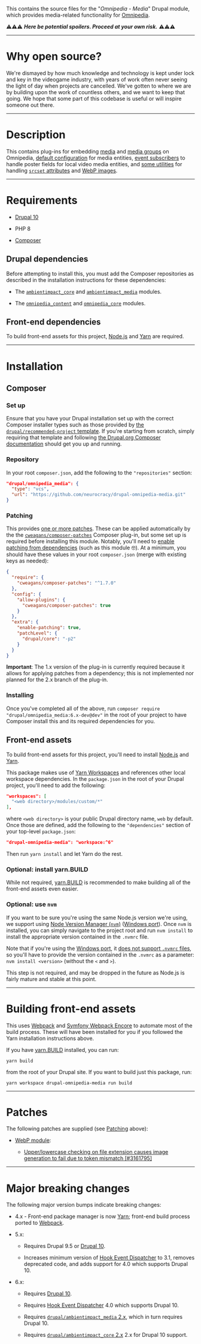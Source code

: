 This contains the source files for the "*Omnipedia - Media*" Drupal module,
which provides media-related functionality for
[Omnipedia](https://omnipedia.app/).

⚠️⚠️⚠️ ***Here be potential spoilers. Proceed at your own risk.*** ⚠️⚠️⚠️

----

# Why open source?

We're dismayed by how much knowledge and technology is kept under lock and key
in the videogame industry, with years of work often never seeing the light of
day when projects are cancelled. We've gotten to where we are by building upon
the work of countless others, and we want to keep that going. We hope that some
part of this codebase is useful or will inspire someone out there.

----

# Description

This contains plug-ins for embedding
[media](/src/Plugin/Omnipedia/Element/Media.php) and [media
groups](/src/Plugin/Omnipedia/Element/MediaGroup.php) on Omnipedia, [default
configuration](/config) for media entities, [event
subscribers](/src/EventSubscriber) to handle poster fields for local video media
entities, and [some utilities](/src/Utility) for handling [`srcset`
attributes](https://developer.mozilla.org/en-US/docs/Web/HTML/Element/img#attr-srcset)
and [WebP
images](https://developer.mozilla.org/en-US/docs/Web/Media/Formats/Image_types#webp_image).

----

# Requirements

* [Drupal 10](https://www.drupal.org/download)

* PHP 8

* [Composer](https://getcomposer.org/)

## Drupal dependencies

Before attempting to install this, you must add the Composer repositories as
described in the installation instructions for these dependencies:

* The [`ambientimpact_core`](https://github.com/Ambient-Impact/drupal-ambientimpact-core) and [`ambientimpact_media`](https://github.com/Ambient-Impact/drupal-ambientimpact-media) modules.

* The [`omnipedia_content`](https://github.com/neurocracy/drupal-omnipedia-content) and [`omnipedia_core`](https://github.com/neurocracy/drupal-omnipedia-core) modules.

## Front-end dependencies

To build front-end assets for this project, [Node.js](https://nodejs.org/) and
[Yarn](https://yarnpkg.com/) are required.

----

# Installation

## Composer

### Set up

Ensure that you have your Drupal installation set up with the correct Composer
installer types such as those provided by [the `drupal/recommended-project`
template](https://www.drupal.org/docs/develop/using-composer/starting-a-site-using-drupal-composer-project-templates#s-drupalrecommended-project).
If you're starting from scratch, simply requiring that template and following
[the Drupal.org Composer
documentation](https://www.drupal.org/docs/develop/using-composer/starting-a-site-using-drupal-composer-project-templates)
should get you up and running.

### Repository

In your root `composer.json`, add the following to the `"repositories"` section:

```json
"drupal/omnipedia_media": {
  "type": "vcs",
  "url": "https://github.com/neurocracy/drupal-omnipedia-media.git"
}
```

### Patching

This provides [one or more patches](#patches). These can be applied automatically by the the
[`cweagans/composer-patches`](https://github.com/cweagans/composer-patches/tree/1.x)
Composer plug-in, but some set up is required before installing this module.
Notably, you'll need to [enable patching from
dependencies](https://github.com/cweagans/composer-patches/tree/1.x#allowing-patches-to-be-applied-from-dependencies) (such as this module 🤓). At
a minimum, you should have these values in your root `composer.json` (merge with
existing keys as needed):


```json
{
  "require": {
    "cweagans/composer-patches": "^1.7.0"
  },
  "config": {
    "allow-plugins": {
      "cweagans/composer-patches": true
    }
  },
  "extra": {
    "enable-patching": true,
    "patchLevel": {
      "drupal/core": "-p2"
    }
  }
}

```

**Important**: The 1.x version of the plug-in is currently required because it
allows for applying patches from a dependency; this is not implemented nor
planned for the 2.x branch of the plug-in.

### Installing

Once you've completed all of the above, run `composer require
"drupal/omnipedia_media:6.x-dev@dev"` in the root of your project to have
Composer install this and its required dependencies for you.

## Front-end assets

To build front-end assets for this project, you'll need to install
[Node.js](https://nodejs.org/) and [Yarn](https://yarnpkg.com/).

This package makes use of [Yarn
Workspaces](https://yarnpkg.com/features/workspaces) and references other local
workspace dependencies. In the `package.json` in the root of your Drupal
project, you'll need to add the following:

```json
"workspaces": [
  "<web directory>/modules/custom/*"
],
```

where `<web directory>` is your public Drupal directory name, `web` by default.
Once those are defined, add the following to the `"dependencies"` section of
your top-level `package.json`:

```json
"drupal-omnipedia-media": "workspace:^6"
```

Then run `yarn install` and let Yarn do the rest.

### Optional: install yarn.BUILD

While not required, [yarn.BUILD](https://yarn.build/) is recommended to make
building all of the front-end assets even easier.

### Optional: use `nvm`

If you want to be sure you're using the same Node.js version we're using, we
support using [Node Version Manager (`nvm`)](https://github.com/nvm-sh/nvm)
([Windows port](https://github.com/coreybutler/nvm-windows)). Once `nvm` is
installed, you can simply navigate to the project root and run `nvm install` to
install the appropriate version contained in the `.nvmrc` file.

Note that if you're using the [Windows
port](https://github.com/coreybutler/nvm-windows), it [does not support `.nvmrc`
files](https://github.com/coreybutler/nvm-windows/wiki/Common-Issues#why-isnt-nvmrc-supported-why-arent-some-nvm-for-macoslinux-features-supported),
so you'll have to provide the version contained in the `.nvmrc` as a parameter:
`nvm install <version>` (without the `<` and `>`).

This step is not required, and may be dropped in the future as Node.js is fairly
mature and stable at this point.

----

# Building front-end assets

This uses [Webpack](https://webpack.js.org/) and [Symfony Webpack
Encore](https://symfony.com/doc/current/frontend.html) to automate most of the
build process. These will have been installed for you if you followed the Yarn
installation instructions above.

If you have [yarn.BUILD](https://yarn.build/) installed, you can run:

```
yarn build
```

from the root of your Drupal site. If you want to build just this package, run:

```
yarn workspace drupal-omnipedia-media run build
```

----

# Patches

The following patches are supplied (see [Patching](#patching) above):

* [WebP module](https://www.drupal.org/project/webp):

  * [Upper/lowercase checking on file extension causes image generation to fail due to token mismatch [#3161795]](https://www.drupal.org/project/webp/issues/3161795#comment-14096421)

----

# Major breaking changes

The following major version bumps indicate breaking changes:

* 4.x - Front-end package manager is now [Yarn](https://yarnpkg.com/); front-end build process ported to [Webpack](https://webpack.js.org/).

* 5.x:

  * Requires Drupal 9.5 or [Drupal 10](https://www.drupal.org/project/drupal/releases/10.0.0).

  * Increases minimum version of [Hook Event Dispatcher](https://www.drupal.org/project/hook_event_dispatcher) to 3.1, removes deprecated code, and adds support for 4.0 which supports Drupal 10.

* 6.x:

  * Requires [Drupal 10](https://www.drupal.org/project/drupal/releases/10.0.0).

  * Requires [Hook Event Dispatcher](https://www.drupal.org/project/hook_event_dispatcher) 4.0 which supports Drupal 10.

  * Requires [`drupal/ambientimpact_media` 2.x](https://github.com/Ambient-Impact/drupal-ambientimpact-media/tree/2.x), which in turn requires Drupal 10.

  * Requires [`drupal/ambientimpact_core` 2.x](https://github.com/Ambient-Impact/drupal-ambientimpact-core/tree/2.x) 2.x for Drupal 10 support.
